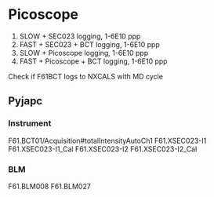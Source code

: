 # Picoscope

1. SLOW + SEC023 logging, 1-6E10 ppp
2. FAST + SEC023 + BCT logging, 1-6E10 ppp 
3. SLOW + Picoscope logging, 1-6E10 ppp
4. FAST + Picoscope + BCT logging, 1-6E10 ppp

Check if F61BCT logs to NXCALS with MD cycle

## Pyjapc

### Instrument
F61.BCT01/Acquisition#totalIntensityAutoCh1
F61.XSEC023-I1
F61.XSEC023-I1_Cal
F61.XSEC023-I2
F61.XSEC023-I2_Cal

### BLM
F61.BLM008
F61.BLM027
